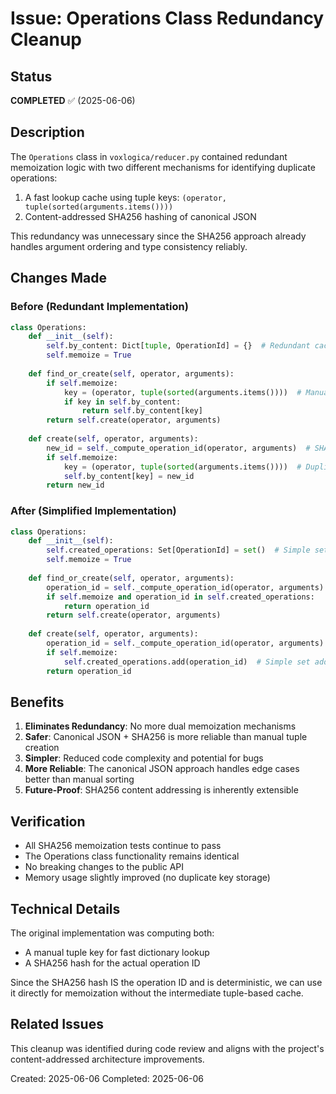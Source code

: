 # Issue: Operations Class Redundancy Cleanup

## Status
**COMPLETED** ✅ (2025-06-06)

## Description
The `Operations` class in `voxlogica/reducer.py` contained redundant memoization logic with two different mechanisms for identifying duplicate operations:
1. A fast lookup cache using tuple keys: `(operator, tuple(sorted(arguments.items())))`  
2. Content-addressed SHA256 hashing of canonical JSON

This redundancy was unnecessary since the SHA256 approach already handles argument ordering and type consistency reliably.

## Changes Made

### Before (Redundant Implementation)
```python
class Operations:
    def __init__(self):
        self.by_content: Dict[tuple, OperationId] = {}  # Redundant cache
        self.memoize = True
    
    def find_or_create(self, operator, arguments):
        if self.memoize:
            key = (operator, tuple(sorted(arguments.items())))  # Manual key creation
            if key in self.by_content:
                return self.by_content[key]
        return self.create(operator, arguments)
    
    def create(self, operator, arguments):
        new_id = self._compute_operation_id(operator, arguments)  # SHA256 computation
        if self.memoize:
            key = (operator, tuple(sorted(arguments.items())))  # Duplicate key logic
            self.by_content[key] = new_id
        return new_id
```

### After (Simplified Implementation)
```python
class Operations:
    def __init__(self):
        self.created_operations: Set[OperationId] = set()  # Simple set tracking
        self.memoize = True
    
    def find_or_create(self, operator, arguments):
        operation_id = self._compute_operation_id(operator, arguments)  # Direct SHA256
        if self.memoize and operation_id in self.created_operations:
            return operation_id
        return self.create(operator, arguments)
    
    def create(self, operator, arguments):
        operation_id = self._compute_operation_id(operator, arguments)
        if self.memoize:
            self.created_operations.add(operation_id)  # Simple set addition
        return operation_id
```

## Benefits

1. **Eliminates Redundancy**: No more dual memoization mechanisms
2. **Safer**: Canonical JSON + SHA256 is more reliable than manual tuple creation
3. **Simpler**: Reduced code complexity and potential for bugs
4. **More Reliable**: The canonical JSON approach handles edge cases better than manual sorting
5. **Future-Proof**: SHA256 content addressing is inherently extensible

## Verification

- All SHA256 memoization tests continue to pass
- The Operations class functionality remains identical
- No breaking changes to the public API
- Memory usage slightly improved (no duplicate key storage)

## Technical Details

The original implementation was computing both:
- A manual tuple key for fast dictionary lookup
- A SHA256 hash for the actual operation ID

Since the SHA256 hash IS the operation ID and is deterministic, we can use it directly for memoization without the intermediate tuple-based cache.

## Related Issues

This cleanup was identified during code review and aligns with the project's content-addressed architecture improvements.

Created: 2025-06-06
Completed: 2025-06-06
